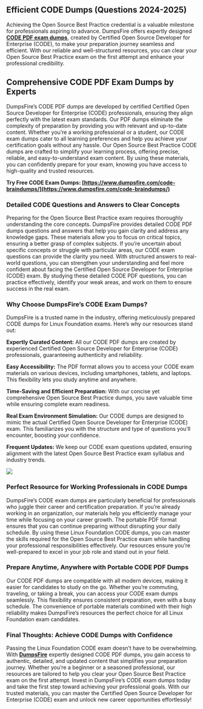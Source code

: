 ## **Efficient CODE** **Dumps (Questions 2024-2025)**
  
Achieving the Open Source Best Practice credential is a valuable milestone for professionals aspiring to advance. DumpsFire offers expertly designed **[CODE PDF exam dumps](https://www.dumpsfire.com/code-braindumps/)**, created by Certified Open Source Developer for Enterprise (CODE), to make your preparation journey seamless and efficient. With our reliable and well-structured resources, you can clear your Open Source Best Practice exam on the first attempt and enhance your professional credibility.  

## **Comprehensive CODE PDF Exam Dumps by Experts**

  
DumpsFire’s CODE PDF dumps are developed by certified Certified Open Source Developer for Enterprise (CODE) professionals, ensuring they align perfectly with the latest exam standards. Our PDF dumps eliminate the complexity of preparation by providing you with relevant and up-to-date content. Whether you’re a working professional or a student, our CODE exam dumps cater to all learning preferences and help you achieve your certification goals without any hassle. Our Open Source Best Practice CODE dumps are crafted to simplify your learning process, offering precise, reliable, and easy-to-understand exam content. By using these materials, you can confidently prepare for your exam, knowing you have access to high-quality and trusted resources.  
  
**Try Free CODE Exam Dumps:  [https://www.dumpsfire.com/code-braindumps/](https://www.dumpsfire.com/code-braindumps/)**  

### **Detailed** **CODE** **Questions and Answers to Clear Concepts**

  
Preparing for the Open Source Best Practice exam requires thoroughly understanding the core concepts. DumpsFire provides detailed CODE PDF dumps questions and answers that help you gain clarity and address any knowledge gaps. These materials allow you to focus on critical topics, ensuring a better grasp of complex subjects. If you’re uncertain about specific concepts or struggle with particular areas, our CODE exam questions can provide the clarity you need. With structured answers to real-world questions, you can strengthen your understanding and feel more confident about facing the Certified Open Source Developer for Enterprise (CODE) exam. By studying these detailed CODE PDF questions, you can practice effectively, identify your weak areas, and work on them to ensure success in the real exam.  

### **Why Choose DumpsFire’s CODE Exam Dumps?**

  
DumpsFire is a trusted name in the industry, offering meticulously prepared CODE dumps for Linux Foundation exams. Here’s why our resources stand out:  
  
**Expertly Curated Content:** All our CODE PDF dumps are created by experienced Certified Open Source Developer for Enterprise (CODE) professionals, guaranteeing authenticity and reliability.  
  
**Easy Accessibility:** The PDF format allows you to access your CODE exam materials on various devices, including smartphones, tablets, and laptops. This flexibility lets you study anytime and anywhere.  
  
**Time-Saving and Efficient Preparation:** With our concise yet comprehensive Open Source Best Practice dumps, you save valuable time while ensuring complete exam readiness.  
  
**Real Exam Environment Simulation:** Our CODE dumps are designed to mimic the actual Certified Open Source Developer for Enterprise (CODE) exam. This familiarizes you with the structure and type of questions you’ll encounter, boosting your confidence.  
  
**Frequent Updates:** We keep our CODE exam questions updated, ensuring alignment with the latest Open Source Best Practice exam syllabus and industry trends.  
  
[![](https://www.dumpsfire.com/wp-content/uploads/2024/02/dumpsfire-0704-1024x379.gif)](https://www.dumpsfire.com/code-braindumps/)  

### **Perfect Resource for Working Professionals** **in CODE Dumps**

  
DumpsFire’s CODE exam dumps are particularly beneficial for professionals who juggle their career and certification preparation. If you’re already working in an organization, our materials help you efficiently manage your time while focusing on your career growth. The portable PDF format ensures that you can continue preparing without disrupting your daily schedule. By using these Linux Foundation CODE dumps, you can master the skills required for the Open Source Best Practice exam while handling your professional responsibilities effectively. Our resources ensure you’re well-prepared to excel in your job role and stand out in your field.  

### **Prepare Anytime, Anywhere with Portable** **CODE** **PDF Dumps**

  
Our CODE PDF dumps are compatible with all modern devices, making it easier for candidates to study on the go. Whether you’re commuting, traveling, or taking a break, you can access your CODE exam dumps seamlessly. This flexibility ensures consistent preparation, even with a busy schedule. The convenience of portable materials combined with their high reliability makes DumpsFire’s resources the perfect choice for all Linux Foundation exam candidates.  

### **Final Thoughts: Achieve CODE** **Dumps** **with Confidence**

  
Passing the Linux Foundation CODE exam doesn’t have to be overwhelming. With **[DumpsFire](https://www.dumpsfire.com/)** expertly designed CODE PDF dumps, you gain access to authentic, detailed, and updated content that simplifies your preparation journey. Whether you’re a beginner or a seasoned professional, our resources are tailored to help you clear your Open Source Best Practice exam on the first attempt. Invest in DumpsFire’s CODE exam dumps today and take the first step toward achieving your professional goals. With our trusted materials, you can master the Certified Open Source Developer for Enterprise (CODE) exam and unlock new career opportunities effortlessly!
